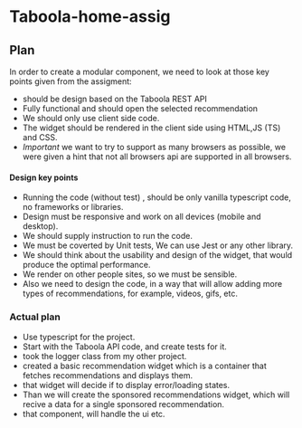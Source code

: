 # Taboola-home-assig

## Plan

In order to create a modular component, we need to look at those key points given from the assigment:

- should be design based on the Taboola REST API
- Fully functional and should open the selected recommendation
- We should only use client side code.
- The widget should be rendered in the client side using HTML,JS (TS) and CSS.
- *Important* we want to try to support as many browsers as possible, we were given a hint that not all browsers api are supported in all browsers.

#### Design key points

- Running the code (without test) , should be only vanilla typescript code, no frameworks or libraries.
- Design must be responsive and work on all devices (mobile and desktop).
- We should supply instruction to run the code.
- We must be coverted by Unit tests, We can use Jest or any other library.
- We should think about the usability and design of the widget, that would produce the optimal performance.
- We render on other people sites, so we must be sensible.
- Also we need to design the code, in a way that will allow adding more types of recommendations, for example, videos, gifs, etc.


### Actual plan

- Use typescript for the project.
- Start with the Taboola API code, and create tests for it.
- took the logger class from my other project.
- created a basic recommendation widget which is a container that fetches recommendations and displays them.
- that widget will decide if to display error/loading states.
- Than we will create the sponsored recommendations widget, which will recive a data for a single sponsored recommendation.
- that component, will handle the ui etc.

